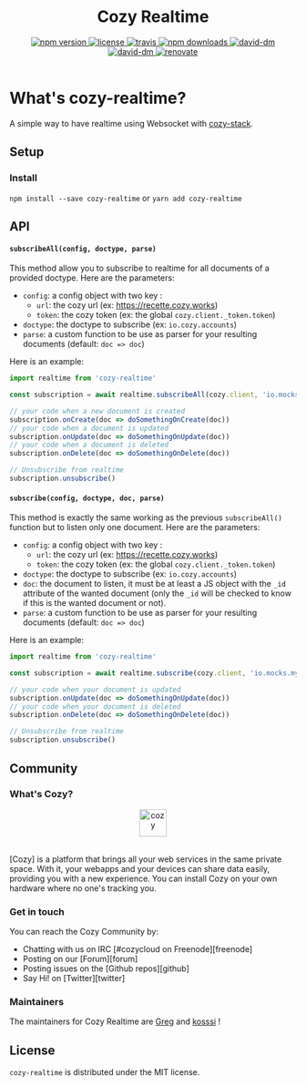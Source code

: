 <h1 align="center">Cozy Realtime</h1>

<div align="center">
  <a href="https://www.npmjs.com/package/cozy-realtime">
    <img src="https://img.shields.io/npm/v/cozy-realtime.svg" alt="npm version" />
  </a>
  <a href="https://github.com/cozy/cozy-realtime/blob/master/LICENSE">
    <img src="https://img.shields.io/npm/l/cozy-realtime.svg" alt="license" />
  </a>
  <a href="https://travis-ci.org/cozy/cozy-realtime">
    <img src="https://img.shields.io/travis/cozy/cozy-realtime.svg" alt="travis" />
  </a>
  <a href="https://npmcharts.com/compare/cozy-realtime">
    <img src="https://img.shields.io/npm/dm/cozy-realtime.svg" alt="npm downloads" />
  </a>
  <a href="https://david-dm.org/cozy/cozy-realtime">
    <img src="https://img.shields.io/david/cozy/cozy-realtime.svg" alt="david-dm" />
  </a>
  <a href="https://david-dm.org/cozy/cozy-realtime">
    <img src="https://img.shields.io/david/dev/cozy/cozy-realtime.svg" alt="david-dm" />
  </a>
  <a href="https://renovateapp.com/">
    <img src="https://img.shields.io/badge/renovate-enabled-brightgreen.svg" alt="renovate" />
  </a>
</div>

</br>

# What's cozy-realtime?

A simple way to have realtime using Websocket with [cozy-stack](https://github.com/cozy/cozy-stack).

## Setup

### Install

`npm install --save cozy-realtime`
or
`yarn add cozy-realtime`

## API

#### `subscribeAll(config, doctype, parse)`

This method allow you to subscribe to realtime for all documents of a provided doctype. Here are the parameters:

- `config`: a config object with two key :
  - `url`: the cozy url (ex: https://recette.cozy.works)
  - `token`: the cozy token (ex: the global `cozy.client._token.token`)
- `doctype`: the doctype to subscribe (ex: `io.cozy.accounts`)
- `parse`: a custom function to be use as parser for your resulting documents (default: `doc => doc`)

Here is an example:

```javascript
import realtime from 'cozy-realtime'

const subscription = await realtime.subscribeAll(cozy.client, 'io.mocks.mydocs')

// your code when a new document is created
subscription.onCreate(doc => doSomethingOnCreate(doc))
// your code when a document is updated
subscription.onUpdate(doc => doSomethingOnUpdate(doc))
// your code when a document is deleted
subscription.onDelete(doc => doSomethingOnDelete(doc))

// Unsubscribe from realtime
subscription.unsubscribe()
```

#### `subscribe(config, doctype, doc, parse)`

This method is exactly the same working as the previous `subscribeAll()` function but to listen only one document. Here are the parameters:

- `config`: a config object with two key :
  - `url`: the cozy url (ex: https://recette.cozy.works)
  - `token`: the cozy token (ex: the global `cozy.client._token.token`)
- `doctype`: the doctype to subscribe (ex: `io.cozy.accounts`)
- `doc`: the document to listen, it must be at least a JS object with the `_id` attribute of the wanted document (only the `_id` will be checked to know if this is the wanted document or not).
- `parse`: a custom function to be use as parser for your resulting documents (default: `doc => doc`)

Here is an example:

```javascript
import realtime from 'cozy-realtime'

const subscription = await realtime.subscribe(cozy.client, 'io.mocks.mydocs', myDoc)

// your code when your document is updated
subscription.onUpdate(doc => doSomethingOnUpdate(doc))
// your code when your document is deleted
subscription.onDelete(doc => doSomethingOnDelete(doc))

// Unsubscribe from realtime
subscription.unsubscribe()
```

## Community

### What's Cozy?

<div align="center">
  <a href="https://cozy.io">
    <img src="https://cdn.rawgit.com/cozy/cozy-site/master/src/images/cozy-logo-name-horizontal-blue.svg" alt="cozy" height="48" />
  </a>
 </div>
 </br>

[Cozy] is a platform that brings all your web services in the same private space.  With it, your webapps and your devices can share data easily, providing you with a new experience. You can install Cozy on your own hardware where no one's tracking you.

### Get in touch

You can reach the Cozy Community by:

- Chatting with us on IRC [#cozycloud on Freenode][freenode]
- Posting on our [Forum][forum]
- Posting issues on the [Github repos][github]
- Say Hi! on [Twitter][twitter]

### Maintainers

The maintainers for Cozy Realtime are [Greg](https://github.com/gregorylegarec) and [kosssi](https://github.com/kosssi) !

## License

`cozy-realtime` is distributed under the MIT license.
